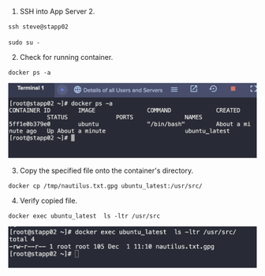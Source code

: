 1. SSH into App Server 2.
```
ssh steve@stapp02

sudo su -
```

2. Check for running container.
```
docker ps -a
```

![](./img/1.png)

3. Copy the specified file onto the container's directory.
```
docker cp /tmp/nautilus.txt.gpg ubuntu_latest:/usr/src/
```

4. Verify copied file.
```
docker exec ubuntu_latest  ls -ltr /usr/src
```

![](./img/2.png)